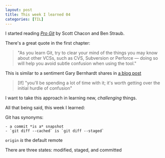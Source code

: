 ```yaml
---
layout: post
title: This week I learned 04
categories: [TIL]
---
```


I started reading [*Pro Git*](https://git-scm.com/book/en/v2) by Scott Chacon and Ben Straub.

There's a great quote in the first chapter:
> "As you learn Git, try to clear your mind of the things you may know about other VCSs, such as CVS, Subversion or Perforce — doing so will help you avoid subtle confusion when using the tool."

This is similar to a sentiment Gary Bernhardt shares in [a blog post](https://blog.extracheese.org/2010/05/why-i-switched-to-git-from-mercurial.html)

> [If] "you'll be spending a lot of time with it; it's worth getting over the initial hurdle of confusion"

I want to take this approach in learning new, *challenging* things.

All that being said, this week I learned:

Git has synonyms:

	- a commit *is a* snapshot
	- `git diff --cached` is `git diff --staged`

`origin` *is* the default remote

There are three states: modified, staged, and committed
